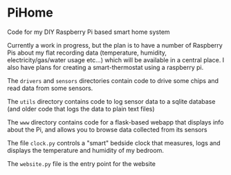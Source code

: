 # PiHome
Code for my DIY Raspberry Pi based smart home system

Currently a work in progress, but the plan is to have a number of Raspberry
Pis about my flat recording data (temperature, humidity, electricity/gas/water
usage etc...) which will be available in a central place. I also have plans
for creating a smart-thermostat using a raspberry pi.

The `drivers` and `sensors` directories contain code to drive some chips and read data from some sensors.

The `utils` directory contains code to log sensor data to a sqlite database (and older code that logs the data to plain text files)

The `www` directory contains code for a flask-based webapp that displays info about the Pi, and allows you to browse data collected from its sensors
 
The file `clock.py` controls a "smart" bedside clock that measures, logs and displays the temperature and humidity of my bedroom.

The `website.py` file is the entry point for the website
